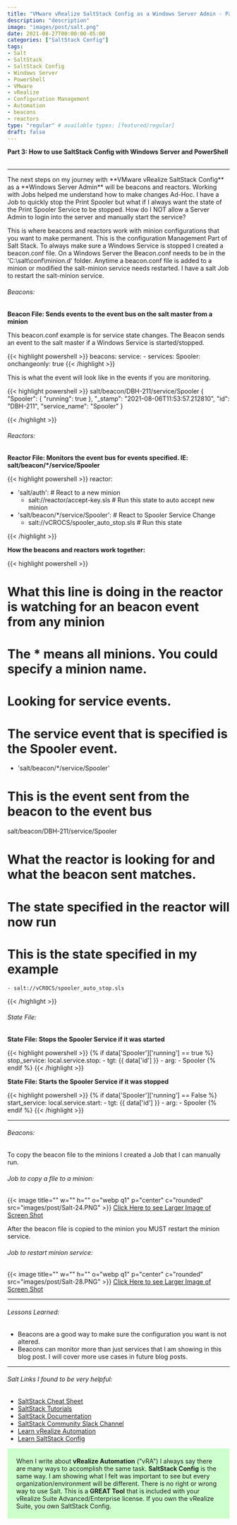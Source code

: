 ```yaml
---
title: "VMware vRealize SaltStack Config as a Windows Server Admin - Part 3"
description: "description"
image: "images/post/salt.png"
date: 2021-08-27T00:00:00-05:00
categories: ["SaltStack Config"]
tags:
- Salt
- SaltStack
- SaltStack Config
- Windows Server
- PowerShell
- VMware
- vRealize
- Configuration Management
- Automation
- beacons
- reactors
type: "regular" # available types: [featured/regular]
draft: false
---
```


<div>
  <b>Part 3: How to use SaltStack Config with Windows Server and PowerShell</b>
</div>
<div>
  <br>
</div>

---

<div>
The next steps on my journey with **VMware vRealize SaltStack Config** as a **Windows Server Admin** will be beacons and reactors. Working with Jobs helped me understand how to make changes Ad-Hoc. I have a Job to quickly stop the Print Spooler but what if I always want the state of the Print Spooler Service to be stopped.  How do I NOT allow a Server Admin to login into the server and manually start the service?  

This is where beacons and reactors work with minion configurations that you want to make permanent. This is the configuration Management Part of Salt Stack. To always make sure a Windows Service is stopped I created a beacon.conf file. On a Windows Server the Beacon.conf needs to be in the 'C:\salt\conf\minion.d\' folder. Anytime a beacon.conf file is added to a minion or modified the salt-minion service needs restarted. I have a salt Job to restart the salt-minion service.   
</div>

###### Beacons:  

<div><b>Beacon File: Sends events to the event bus on the salt master from a minion</b></div>

This beacon.conf example is for service state changes. The Beacon sends an event to the salt master if a Windows Service is started/stopped.

{{< highlight powershell >}}
beacons:
  service:
    - services:
       Spooler:
         onchangeonly: true
{{< /highlight >}}

This is what the event will look like in the events if you are monitoring.

{{< highlight powershell >}}
salt/beacon/DBH-211/service/Spooler     {
    "Spooler": {
        "running": true
    },
    "_stamp": "2021-08-06T11:53:57.212810",
    "id": "DBH-211",
    "service_name": "Spooler"
}

{{< /highlight >}}

###### Reactors:  

<div><b>Reactor File: Monitors the event bus for events specified. IE: salt/beacon/*/service/Spooler</b></div>

{{< highlight powershell >}}
reactor:
  - 'salt/auth':                              # React to a new minion
    - salt://reactor/accept-key.sls           # Run this state to auto accept new minion
  - 'salt/beacon/*/service/Spooler':          # React to Spooler Service Change
    - salt://vCROCS/spooler_auto_stop.sls     # Run this state

{{< /highlight >}}

<div><b>How the beacons and reactors work together:</b></div>

{{< highlight powershell >}}
# What this line is doing in the reactor is watching for an beacon event from any minion
# The * means all minions. You could specify a minion name.
# Looking for service events.  
# The service event that is specified is the Spooler event.

  - 'salt/beacon/*/service/Spooler'


# This is the event sent from the beacon to the event bus

salt/beacon/DBH-211/service/Spooler

# What the reactor is looking for and what the beacon sent matches.
# The state specified in the reactor will now run
# This is the state specified in my example

    - salt://vCROCS/spooler_auto_stop.sls

{{< /highlight >}}

###### State File:  

<div><b>State File: Stops the Spooler Service if it was started</b></div>

{{< highlight powershell >}}
{% if data['Spooler']['running'] == true %}
stop_service:
  local.service.stop:
    - tgt: {{ data['id'] }}
    - arg:
      - Spooler
{% endif %}
{{< /highlight >}}

<div><b>State File: Starts the Spooler Service if it was stopped</b></div>

{{< highlight powershell >}}
{% if data['Spooler']['running'] == False %}
start_service:
  local.service.start:
    - tgt: {{ data['id'] }}
    - arg:
      - Spooler
{% endif %}
{{< /highlight >}}

---

###### Beacons:  

To copy the beacon file to the minions I created a Job that I can manually run.

###### Job to copy a file to a minion:
{{< image title="" w="" h="" o="webp q1" p="center" c="rounded" src="images/post/Salt-24.PNG" >}}
<a href="https://github.com/dalehassinger/geeky/raw/main/assets/images/post/Salt-24.PNG" target="_blank">Click Here to see Larger Image of Screen Shot</a>

After the beacon file is copied to the minion you MUST restart the minion service.

###### Job to restart minion service:
{{< image title="" w="" h="" o="webp q1" p="center" c="rounded" src="images/post/Salt-28.PNG" >}}
<a href="https://github.com/dalehassinger/geeky/raw/main/assets/images/post/Salt-28.PNG" target="_blank">Click Here to see Larger Image of Screen Shot</a>

---

###### Lessons Learned:
* Beacons are a good way to make sure the configuration you want is not altered.
* Beacons can monitor more than just services that I am showing in this blog post. I will cover more use cases in future blog posts.

---

###### Salt Links I found to be very helpful:
* <a href="https://sites.google.com/site/mrxpalmeiras/saltstack/salt-cheat-sheet" target="_blank">SaltStack Cheat Sheet</a>
* <a href="https://docs.saltproject.io/en/getstarted/"                            target="_blank">SaltStack Tutorials</a>
* <a href="https://docs.saltproject.io/en/latest/contents.html"                   target="_blank">SaltStack Documentation</a>
* <a href="https://saltstackcommunity.slack.com"                                  target="_blank">SaltStack Community Slack Channel</a>
* <a href="https://learnvrealizeautomation.github.io"                             target="_blank">Learn vRealize Automation</a>
* <a href="https://learnsaltstackconfig.github.io/"                               target="_blank">Learn SaltStack Config</a>

<div style="background-color:#ccffcc; Padding:20px;" >
When I write about <b>vRealize Automation</b> ("vRA") I always say there are many ways to accomplish the same task.  <b>SaltStack Config</b> is the same way.  I am showing what I felt was important to see but every organization/environment will be different. There is no right or wrong way to use Salt. This is a <b>GREAT Tool</b> that is included with your vRealize Suite Advanced/Enterprise license. If you own the vRealize Suite, you own SaltStack Config.
</div>